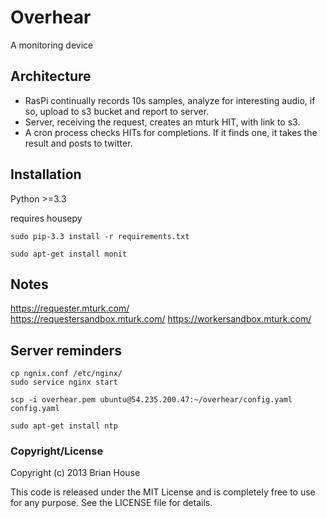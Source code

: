 Overhear
========

A monitoring device

Architecture
------------

- RasPi continually records 10s samples, analyze for interesting audio, if so, upload to s3 bucket and report to server.
- Server, receiving the request, creates an mturk HIT, with link to s3.
- A cron process checks HITs for completions. If it finds one, it takes the result and posts to twitter.



Installation
------------

Python >=3.3

requires housepy

    sudo pip-3.3 install -r requirements.txt

    sudo apt-get install monit

Notes
-----

https://requester.mturk.com/  
https://requestersandbox.mturk.com/
https://workersandbox.mturk.com/


Server reminders
----------------
    cp ngnix.conf /etc/nginx/
    sudo service nginx start

    scp -i overhear.pem ubuntu@54.235.200.47:~/overhear/config.yaml config.yaml

    sudo apt-get install ntp


### Copyright/License

Copyright (c) 2013 Brian House

This code is released under the MIT License and is completely free to use for any purpose. See the LICENSE file for details.

